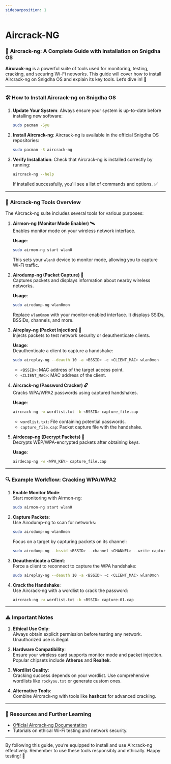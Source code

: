 ```yaml
---
sidebarposition: 1
---
```


# Aircrack-NG

### 🔐 **Aircrack-ng: A Complete Guide with Installation on Snigdha OS**

**Aircrack-ng** is a powerful suite of tools used for monitoring, testing, cracking, and securing Wi-Fi networks. This guide will cover how to install Aircrack-ng on Snigdha OS and explain its key tools. Let’s dive in! 🚀

---

### 🛠️ **How to Install Aircrack-ng on Snigdha OS**

1. **Update Your System**:
   Always ensure your system is up-to-date before installing new software:

   ```bash
   sudo pacman -Syu
   ```

2. **Install Aircrack-ng**:
   Aircrack-ng is available in the official Snigdha OS repositories:

   ```bash
   sudo pacman -S aircrack-ng
   ```

3. **Verify Installation**:
   Check that Aircrack-ng is installed correctly by running:

   ```bash
   aircrack-ng --help
   ```

   If installed successfully, you'll see a list of commands and options. ✅

---

### 🧰 **Aircrack-ng Tools Overview**

The Aircrack-ng suite includes several tools for various purposes:

1. **Airmon-ng (Monitor Mode Enabler) 🛰️**  
   Enables monitor mode on your wireless network interface.

   **Usage**:  
   ```bash
   sudo airmon-ng start wlan0
   ```
   This sets your `wlan0` device to monitor mode, allowing you to capture Wi-Fi traffic.

2. **Airodump-ng (Packet Capture) 📡**  
   Captures packets and displays information about nearby wireless networks.

   **Usage**:  
   ```bash
   sudo airodump-ng wlan0mon
   ```
   Replace `wlan0mon` with your monitor-enabled interface. It displays SSIDs, BSSIDs, channels, and more.

3. **Aireplay-ng (Packet Injection) 🎯**  
   Injects packets to test network security or deauthenticate clients.

   **Usage**:  
   Deauthenticate a client to capture a handshake:
   ```bash
   sudo aireplay-ng --deauth 10 -a <BSSID> -c <CLIENT_MAC> wlan0mon
   ```
   - `<BSSID>`: MAC address of the target access point.
   - `<CLIENT_MAC>`: MAC address of the client.

4. **Aircrack-ng (Password Cracker) 🔓**  
   Cracks WPA/WPA2 passwords using captured handshakes.

   **Usage**:  
   ```bash
   aircrack-ng -w wordlist.txt -b <BSSID> capture_file.cap
   ```
   - `wordlist.txt`: File containing potential passwords.
   - `capture_file.cap`: Packet capture file with the handshake.

5. **Airdecap-ng (Decrypt Packets) 🔐**  
   Decrypts WEP/WPA-encrypted packets after obtaining keys.

   **Usage**:  
   ```bash
   airdecap-ng -w <WPA_KEY> capture_file.cap
   ```

---

### 🔍 **Example Workflow: Cracking WPA/WPA2**

1. **Enable Monitor Mode**:  
   Start monitoring with Airmon-ng:

   ```bash
   sudo airmon-ng start wlan0
   ```

2. **Capture Packets**:  
   Use Airodump-ng to scan for networks:

   ```bash
   sudo airodump-ng wlan0mon
   ```

   Focus on a target by capturing packets on its channel:

   ```bash
   sudo airodump-ng --bssid <BSSID> --channel <CHANNEL> --write capture wlan0mon
   ```

3. **Deauthenticate a Client**:  
   Force a client to reconnect to capture the WPA handshake:

   ```bash
   sudo aireplay-ng --deauth 10 -a <BSSID> -c <CLIENT_MAC> wlan0mon
   ```

4. **Crack the Handshake**:  
   Use Aircrack-ng with a wordlist to crack the password:

   ```bash
   aircrack-ng -w wordlist.txt -b <BSSID> capture-01.cap
   ```

---

### ⚠️ **Important Notes**

1. **Ethical Use Only**:  
   Always obtain explicit permission before testing any network. Unauthorized use is illegal.

2. **Hardware Compatibility**:  
   Ensure your wireless card supports monitor mode and packet injection. Popular chipsets include **Atheros** and **Realtek**.

3. **Wordlist Quality**:  
   Cracking success depends on your wordlist. Use comprehensive wordlists like `rockyou.txt` or generate custom ones.

4. **Alternative Tools**:  
   Combine Aircrack-ng with tools like **hashcat** for advanced cracking.

---

### 🚀 **Resources and Further Learning**

- [Official Aircrack-ng Documentation](https://aircrack-ng.org/)
- Tutorials on ethical Wi-Fi testing and network security.

---

By following this guide, you’re equipped to install and use Aircrack-ng effectively. Remember to use these tools responsibly and ethically. Happy testing! 🎉